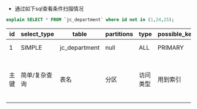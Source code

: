 * 通过如下sql查看条件扫描情况

```sql
explain SELECT * FROM `jc_department` where id not in (1,24,25);
```

| id | select_type | table | partitions | type | possible_keys | key | ken_len | ref | rows | filtered | Extra |
|--|--|--|--|--|--|--|--|--|--|--|--|
| 1 |	SIMPLE | jc_department | null | ALL | PRIMARY | null | null | null | 12 | 100.00 |Using where|
| 主键 | 简单/复杂查询 | 表名 | 分区 | 访问类型 |用到索引 | 索引 | 索引 | 字节数 | 匹配条件 | 扫描行数 | 满足查询的记录数量 | 其他 |
